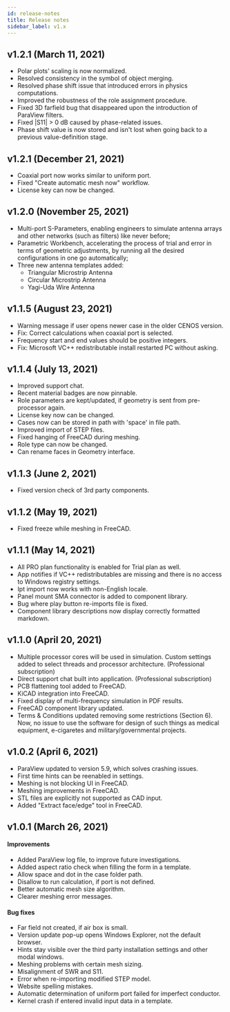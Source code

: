 ```yaml
---
id: release-notes
title: Release notes
sidebar_label: v1.x
---
```


## v1.2.1 (March 11, 2021)

* Polar plots' scaling is now normalized.
* Resolved consistency in the symbol of object merging.
* Resolved phase shift issue that introduced errors in physics computations.
* Improved the robustness of the role assignment procedure.
* Fixed 3D farfield bug that disappeared upon the introduction of ParaView filters.
* Fixed |S11| > 0 dB caused by phase-related issues.
* Phase shift value is now stored and isn't lost when going back to a previous value-definition stage.

## v1.2.1 (December 21, 2021)

* Coaxial port now works similar to uniform port.
* Fixed "Create automatic mesh now" workflow.
* License key can now be changed.

## v1.2.0 (November 25, 2021)

* Multi-port S-Parameters, enabling engineers to simulate antenna arrays and other networks (such as filters) like never before;
* Parametric Workbench, accelerating the process of trial and error in terms of geometric adjustments, by running all the desired configurations in one go automatically;
* Three new antenna templates added:
    - Triangular Microstrip Antenna
    - Circular Microstrip Antenna
    - Yagi-Uda Wire Antenna

## v1.1.5 (August 23, 2021)

* Warning message if user opens newer case in the older CENOS version.
* Fix: Correct calculations when coaxial port is selected.
* Frequency start and end values should be positive integers.
* Fix: Microsoft VC++ redistributable install restarted PC without asking.

## v1.1.4 (July 13, 2021)

* Improved support chat.
* Recent material badges are now pinnable. 
* Role parameters are kept/updated, if geometry is sent from pre-processor again. 
* License key now can be changed.
* Cases now can be stored in path with 'space' in file path.
* Improved import of STEP files. 
* Fixed hanging of FreeCAD during meshing. 
* Role type can now be changed.
* Can rename faces in Geometry interface.

## v1.1.3 (June 2, 2021)

* Fixed version check of 3rd party components.

## v1.1.2 (May 19, 2021)

* Fixed freeze while meshing in FreeCAD.

## v1.1.1 (May 14, 2021)

* All PRO plan functionality is enabled for Trial plan as well.
* App notifies if VC++ redistributables are missing and there is no access to Windows registry settings.
* Ipt import now works with non-English locale.
* Panel mount SMA connector is added to component library.
* Bug where play button re-imports file is fixed.
* Component library descriptions now display correctly formatted markdown.

## v1.1.0 (April 20, 2021)

* Multiple processor cores will be used in simulation. Custom settings added to select threads and processor architecture.  (Professional subscription)
* Direct support chat built into application. (Professional subscription)
* PCB flattening tool added to FreeCAD.
* KiCAD integration into FreeCAD.
* Fixed display of multi-frequency simulation in PDF results.
* FreeCAD component library updated.
* Terms & Conditions updated removing some restrictions (Section 6). Now, no issue to use the software for design of such things as medical equipment, e-cigaretes and military/governmental projects.



## v1.0.2 (April 6, 2021)

* ParaView updated to version 5.9, which solves crashing issues. 
* First time hints can be reenabled in settings. 
* Meshing is not blocking UI in FreeCAD.
* Meshing improvements in FreeCAD.
* STL files are explicitly not supported as CAD input. 
* Added "Extract face/edge" tool in FreeCAD.

## v1.0.1 (March 26, 2021)

#### Improvements

* Added ParaView log file, to improve future investigations.
* Added aspect ratio check when filling the form in a template.
* Allow space and dot in the case folder path.
* Disallow to run calculation, if port is not defined.
* Better automatic mesh size algorithm.
* Clearer meshing error messages.

#### Bug fixes

* Far field not created, if air box is small.
* Version update pop-up opens Windows Explorer, not the default browser.
* Hints stay visible over the third party installation settings and other modal windows.
* Meshing problems with certain mesh sizing.
* Misalignment of SWR and S11.
* Error when re-importing modified STEP model.
* Website spelling mistakes.
* Automatic determination of uniform port failed for imperfect conductor.
* Kernel crash if entered invalid input data in a template.
